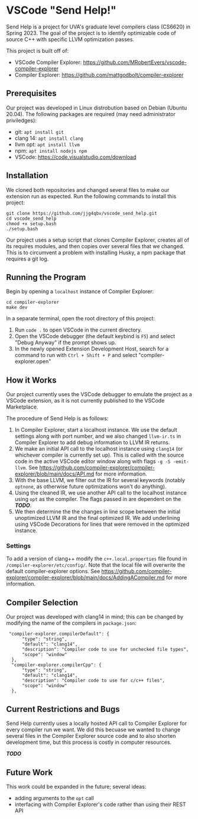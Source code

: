# VSCode "Send Help!"

Send Help is a project for UVA's graduate level compilers class (CS6620) in Spring 2023. The goal of the project is to identify optimizable code of source C++ with specific LLVM optimization passes.

This project is built off of:
- VSCode Compiler Explorer: https://github.com/MRobertEvers/vscode-compiler-explorer
- Compiler Explorer: https://github.com/mattgodbolt/compiler-explorer

## Prerequisites

Our project was developed in  Linux distrobution based on Debian (Ubuntu 20.04). The following packages are required (may need administrator priviledges):
- git: ```apt install git```
- clang 14: ```apt install clang```
- llvm opt: ```apt install llvm```
- npm: ```apt install nodejs npm```
- VSCode: https://code.visualstudio.com/download

## Installation

We cloned both repositories and changed several files to make our extension run as expected. Run the following commands to install this project:

```
git clone https://github.com/jjg4qbv/vscode_send_help.git
cd vscode_send_help
chmod +x setup.bash
./setup.bash
```
Our project uses a setup script that clones Compiler Explorer, creates all of its requires modules, and then copies over several files that we changed. This is to circumvent a problem with installing Husky, a npm package that requires a git log.

## Running the Program

Begin by opening a ```localhost``` instance of Compiler Explorer:
```
cd compiler-explorer
make dev
```

In a separate terminal, open the root directory of this project:
1. Run ```code .``` to open VSCode in the current directory.
2. Open the VSCode debugger (the default keybind is ```F5```) and select "Debug Anyway" if the prompt shows up.
3. In the newly opened Extension Development Host, search for a command to run with ```Ctrl + Shift + P``` and select "compiler-explorer.open"

## How it Works

Our project currently uses the VSCode debugger to emulate the project as a VSCode extension, as it is not currently published to the VSCode Marketplace.

The procedure of Send Help is as follows:
1. In Compiler Explorer, start a localhost instance. We use the default settings along with port number, and we also changed ```llvm-ir.ts``` in Compiler Explorer to add debug information to LLVM IR returns.
2. We make an initial API call to the localhost instance using ```clang14``` (or whichever compiler is currently set up). This is called with the source code in the active VSCode editor window along with flags ```-g -S -emit-llvm```. See https://github.com/compiler-explorer/compiler-explorer/blob/main/docs/API.md for more information.
3. With the base LLVM, we filter out the IR for several keywords (notably ```optnone```, as otherwise future optimizations won't do anything). 
4. Using the cleaned IR, we use another API call to the localhost instance using ```opt``` as the compiler. The flags passed in are dependent on the ***TODO***.
5. We then determine the the changes in line scope between the initial unoptimized LLVM IR and the final optimized IR. We add underlining using VSCode Decorations for lines that were removed in the optimized instance. 

### Settings

To add a version of clang++ modify the ```c++.local.properties``` file found in ```/compiler-explorer/etc/config/```. Note that the local file will overwrite the default compiler-explorer options. See https://github.com/compiler-explorer/compiler-explorer/blob/main/docs/AddingACompiler.md for more information.

## Compiler Selection

Our project was developed with clang14 in mind; this can be changed by modifying the name of the compilers in ```package.json```:

```
 "compiler-explorer.compilerDefault": {
      "type": "string",
      "default": "clang14",
      "description": "Compiler code to use for unchecked file types",
      "scope": "window"
  },
  "compiler-explorer.compilerCpp": {
      "type": "string",
      "default": "clang14",
      "description": "Compiler code to use for c/c++ files",
      "scope": "window"
  },
```

## Current Restrictions and Bugs

Send Help currently uses a locally hosted API call to Compiler Explorer for every compiler run we want. We did this becuase we wanted to change several files in the Compiler Explorer source code and to also shorten development time, but this process is costly in computer resources.

***TODO***

## Future Work

This work could be expanded in the future; several ideas:
- adding arguments to the ```opt``` call
- interfacing with Compiler Explorer's code rather than using their REST API
